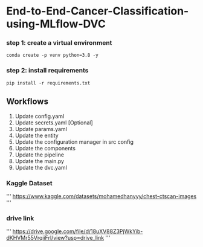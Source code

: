 # End-to-End-Cancer-Classification-using-MLflow-DVC

### step 1: create a virtual environment
```
conda create -p venv python=3.8 -y
```

### step 2: install requirements
```
pip install -r requirements.txt
```


## Workflows
1. Update config.yaml
2. Update secrets.yaml [Optional]
3. Update params.yaml
4. Update the entity
5. Update the configuration manager in src config
6. Update the components
7. Update the pipeline
8. Update the main.py
9. Update the dvc.yaml

### Kaggle Dataset
'''
https://www.kaggle.com/datasets/mohamedhanyyy/chest-ctscan-images
'''

### drive link
'''
https://drive.google.com/file/d/18uXV88Z3PjWkYib-dKHVMr55VrqiiFrl/view?usp=drive_link
'''
